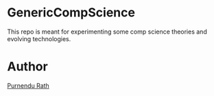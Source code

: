 # GenericCompScience
This repo is meant for experimenting some comp science theories and evolving technologies.

# Author
[Purnendu Rath](https://www.codechef.com/users/puru_cr7)
